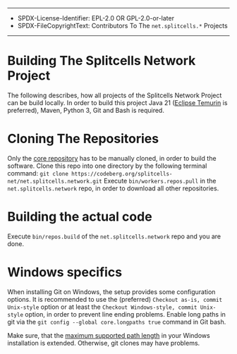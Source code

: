 ----
* SPDX-License-Identifier: EPL-2.0 OR GPL-2.0-or-later
* SPDX-FileCopyrightText: Contributors To The `net.splitcells.*` Projects
----
# Building The Splitcells Network Project
The following describes, how all projects of the Splitcells Network Project can be build locally.
In order to build this project Java 21 ([Eclipse Temurin](https://adoptium.net/) is preferred), Maven, Python 3, Git and Bash is required. 
# Cloning The Repositories
Only the [core repository](https://codeberg.org/splitcells-net/net.splitcells.network)
has to be manually cloned, in order to build the software.
Clone this repo into one directory by the following terminal command:
`git clone https://codeberg.org/splitcells-net/net.splitcells.network.git`
Execute `bin/workers.repos.pull` in the `net.splitcells.network` repo,
in order to download all other repositories.
# Building the actual code
Execute `bin/repos.build` of the `net.splitcells.network` repo and you are done.
# Windows specifics
When installing Git on Windows,
the setup provides some configuration options.
It is recommended to use the (preferred) `Checkout as-is, commit Unix-style` option or
at least the `Checkout Windows-style, commit Unix-style` option,
in order to prevent line ending problems.
Enable long paths in git via the `git config --global core.longpaths true` command in Git bash.

Make sure, that the [maximum supported path length](https://learn.microsoft.com/en-us/windows/win32/fileio/maximum-file-path-limitation?tabs=registry)
in your Windows installation is extended.
Otherwise, git clones may have problems.